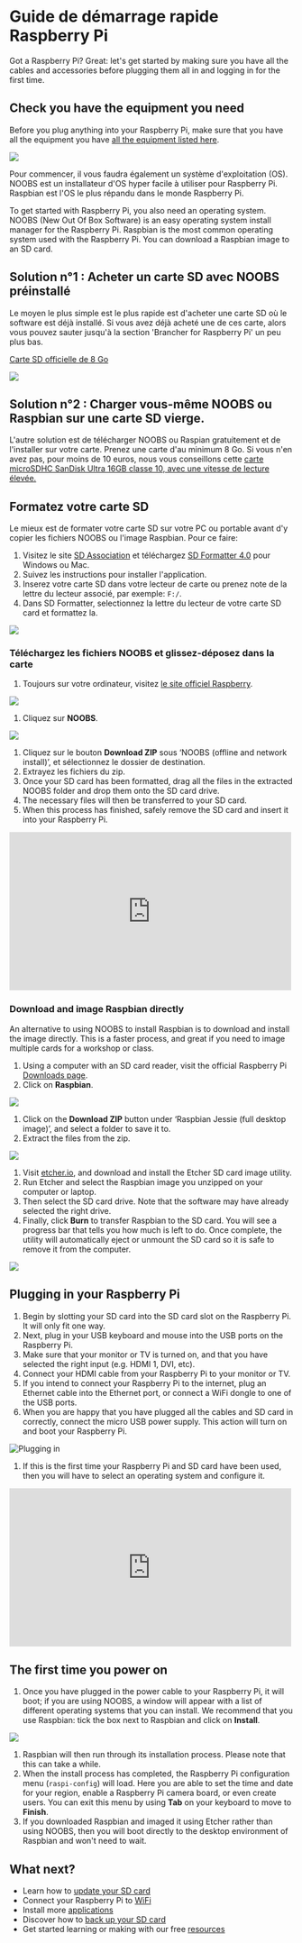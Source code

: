 # Guide de démarrage rapide Raspberry Pi

Got a Raspberry Pi? Great: let's get started by making sure you have all the cables and accessories before plugging them all in and logging in for the first time.

## Check you have the equipment you need

Before you plug anything into your Raspberry Pi, make sure that you have all the equipment you have [all the equipment listed here](https://www.raspberrypi.org/learning/quick-start-guide/requirements/).

![](images/all-the-things.png)

Pour commencer, il vous faudra également un système d'exploitation (OS). NOOBS est un installateur d'OS hyper facile à utiliser pour Raspberry Pi. Raspbian est l'OS le plus répandu dans le monde Raspberry Pi.


To get started with Raspberry Pi, you also need an operating system. NOOBS (New Out Of Box Software) is an easy operating system install manager for the Raspberry Pi. Raspbian is the most common operating system used with the Raspberry Pi. You can download a Raspbian image to an SD card.

## Solution n°1 : Acheter un carte SD avec NOOBS préinstallé

Le moyen le plus simple est le plus rapide est d'acheter une carte SD où le software est déjà installé. Si vous avez déjà acheté une de ces carte, alors vous pouvez sauter jusqu'à la section 'Brancher for Raspberry Pi' un peu plus bas.

<a rel="nofollow" href="https://www.amazon.fr/gp/product/B01CCM6B1K/ref=as_li_tl?ie=UTF8&camp=1642&creative=6746&creativeASIN=B01CCM6B1K&linkCode=as2&tag=curioschron01-21">Carte SD officielle de 8 Go</a><img src="http://ir-fr.amazon-adsystem.com/e/ir?t=curioschron01-21&l=as2&o=8&a=B01CCM6B1K" width="1" height="1" border="0" alt="" style="border:none !important; margin:0px !important;" />

<a rel="nofollow" href="https://www.amazon.fr/gp/product/B01CCM6B1K/ref=as_li_tl?ie=UTF8&camp=1642&creative=6746&creativeASIN=B01CCM6B1K&linkCode=as2&tag=curioschron01-21"><img border="0" src="http://ws-eu.amazon-adsystem.com/widgets/q?_encoding=UTF8&ASIN=B01CCM6B1K&Format=_SL110_&ID=AsinImage&MarketPlace=FR&ServiceVersion=20070822&WS=1&tag=curioschron01-21" ></a><img src="http://ir-fr.amazon-adsystem.com/e/ir?t=curioschron01-21&l=as2&o=8&a=B01CCM6B1K" width="1" height="1" border="0" alt="" style="border:none !important; margin:0px !important;" />


## Solution n°2 : Charger vous-même NOOBS ou Raspbian sur une carte SD vierge.

L'autre solution est de télécharger NOOBS ou Raspian gratuitement et de l'installer sur votre carte. Prenez une carte d'au minimum 8 Go. Si vous n'en avez pas, pour moins de 10 euros, nous vous conseillons cette <a rel="nofollow" href="https://www.amazon.fr/gp/product/B013UDL5V6/ref=as_li_tl?ie=UTF8&camp=1642&creative=6746&creativeASIN=B013UDL5V6&linkCode=as2&tag=curioschron01-21">carte microSDHC SanDisk Ultra 16GB classe 10, avec une vitesse de lecture élevée.</a><img src="http://ir-fr.amazon-adsystem.com/e/ir?t=curioschron01-21&l=as2&o=8&a=B013UDL5V6" width="1" height="1" border="0" alt="" style="border:none !important; margin:0px !important;" />

## Formatez votre carte SD
Le mieux est de formater votre carte SD sur votre PC ou portable avant d'y copier les fichiers NOOBS ou l'image Raspbian.
Pour ce faire:

1. Visitez le site [SD Association](http://www.sdcard.org/) et téléchargez [SD Formatter 4.0](https://www.sdcard.org/downloads/formatter_4/index.html) pour Windows ou Mac.
1. Suivez les instructions pour installer l'application.
1. Inserez votre carte SD dans votre lecteur de carte ou prenez note de la lettre du lecteur associé, par exemple: `F:/`.
1. Dans SD Formatter, selectionnez la lettre du lecteur de votre carte SD card et formattez la.

  ![](images/SD-Formatter.jpg)

### Téléchargez les fichiers NOOBS et glissez-déposez dans la carte

1. Toujours sur votre ordinateur, visitez [le site officiel Raspberry](http://www.raspberrypi.org/downloads/).

  ![](images/siteHome.png)

1. Cliquez sur **NOOBS**.

  ![](images/noobs1.png)

1. Cliquez sur le bouton **Download ZIP** sous ‘NOOBS (offline and network install)’, et sélectionnez le dossier de destination.
1. Extrayez les fichiers du zip.
1. Once your SD card has been formatted, drag all the files in the extracted NOOBS folder and drop them onto the SD card drive.
1. The necessary files will then be transferred to your SD card.
1. When this process has finished, safely remove the SD card and insert it into your Raspberry Pi.

<iframe src="https://player.vimeo.com/video/90518800" width="500" height="281" frameborder="0" webkitallowfullscreen mozallowfullscreen allowfullscreen></iframe>
<p></p>

### Download and image Raspbian directly

An alternative to using NOOBS to install Raspbian is to download and install the image directly. This is a faster process, and great if you need to image multiple cards for a workshop or class.

1. Using a computer with an SD card reader, visit the official Raspberry Pi [Downloads page](http://www.raspberrypi.org/downloads/).
1. Click on **Raspbian**.

  ![](images/noobs1.png)

1. Click on the **Download ZIP** button under ‘Raspbian Jessie (full desktop image)’, and select a folder to save it to.
1. Extract the files from the zip.

  ![](images/noobs2.png)

1. Visit [etcher.io](http://www.etcher.io/), and download and install the Etcher SD card image utility.
1. Run Etcher and select the Raspbian image you unzipped on your computer or laptop.
1. Then select the SD card drive. Note that the software may have already selected the right drive.
1. Finally, click **Burn** to transfer Raspbian to the SD card. You will see a progress bar that tells you how much is left to do. Once complete, the utility will automatically eject or unmount the SD card so it is safe to remove it from the computer.

  ![](images/etcher.gif)

## Plugging in your Raspberry Pi

1. Begin by slotting your SD card into the SD card slot on the Raspberry Pi. It will only fit one way.
1. Next, plug in your USB keyboard and mouse into the USB ports on the Raspberry Pi.
1. Make sure that your monitor or TV is turned on, and that you have selected the right input (e.g. HDMI 1, DVI, etc).
1. Connect your HDMI cable from your Raspberry Pi to your monitor or TV.
1. If you intend to connect your Raspberry Pi to the internet, plug an Ethernet cable into the Ethernet port, or connect a WiFi dongle to one of the USB ports. 
1. When you are happy that you have plugged all the cables and SD card in correctly, connect the micro USB power supply. This action will turn on and boot your Raspberry Pi.

  ![Plugging in](images/plug-in.gif)

1. If this is the first time your Raspberry Pi and SD card have been used, then you will have to select an operating system and configure it.

<iframe src="https://player.vimeo.com/video/91631396" width="500" height="281" frameborder="0" webkitallowfullscreen mozallowfullscreen allowfullscreen></iframe>

## The first time you power on

1. Once you have plugged in the power cable to your Raspberry Pi, it will boot; if you are using NOOBS, a window will appear with a list of different operating systems that you can install. We recommend that you use Raspbian: tick the box next to Raspbian and click on **Install**.

  ![](images/noobs.png)

1. Raspbian will then run through its installation process. Please note that this can take a while.
1. When the install process has completed, the Raspberry Pi configuration menu (`raspi-config`) will load. Here you are able to set the time and date for your region, enable a Raspberry Pi camera board, or even create users. You can exit this menu by using **Tab** on your keyboard to move to **Finish**.
1. If you downloaded Raspbian and imaged it using Etcher rather than using NOOBS, then you will boot directly to the desktop environment of Raspbian and won't need to wait.

## What next?

- Learn how to [update your SD card](update-sd-card.md)
- Connect your Raspberry Pi to [WiFi](wifi.md)
- Install more [applications](install-apps.md)
- Discover how to [back up your SD card](backup.md)
- Get started learning or making with our free [resources](https://www.raspberrypi.org/resources/)
